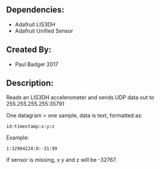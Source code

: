 Dependencies:
---

- Adafruit LIS3DH
- Adafruit Unified Sensor

Created By:
---
     
- Paul Badger 2017
   
Description:
---
     
Reads an LIS3DH accelerometer and sends UDP data out to 255.255.255.255:35791

One datagram = one sample, data is text, formatted as:

    id:timestamp:x:y:z
	
Example:

    1:32984224:0:-31:99

If sensor is missing, x y and z will be -32767.
